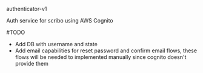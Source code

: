 authenticator-v1

Auth service for scribo using AWS Cognito

#TODO
- Add DB with username and state
- Add email capabilities for reset password and confirm email flows, these flows will be needed to implemented manually since cognito doesn't provide them